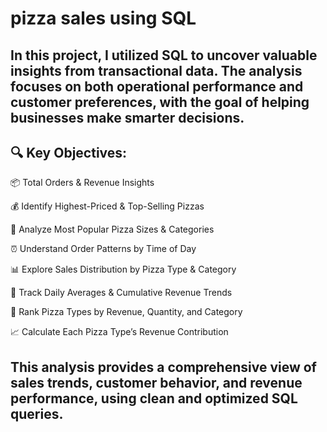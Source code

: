 # pizza sales using SQL
## In this project, I utilized SQL to uncover valuable insights from transactional data. The analysis focuses on both operational performance and customer preferences, with the goal of helping businesses make smarter decisions.

## 🔍 Key Objectives:
📦 Total Orders & Revenue Insights

💰 Identify Highest-Priced & Top-Selling Pizzas

📏 Analyze Most Popular Pizza Sizes & Categories

⏰ Understand Order Patterns by Time of Day

📊 Explore Sales Distribution by Pizza Type & Category

🔢 Track Daily Averages & Cumulative Revenue Trends

🥇 Rank Pizza Types by Revenue, Quantity, and Category

📈 Calculate Each Pizza Type’s Revenue Contribution

## This analysis provides a comprehensive view of sales trends, customer behavior, and revenue performance, using clean and optimized SQL queries.

